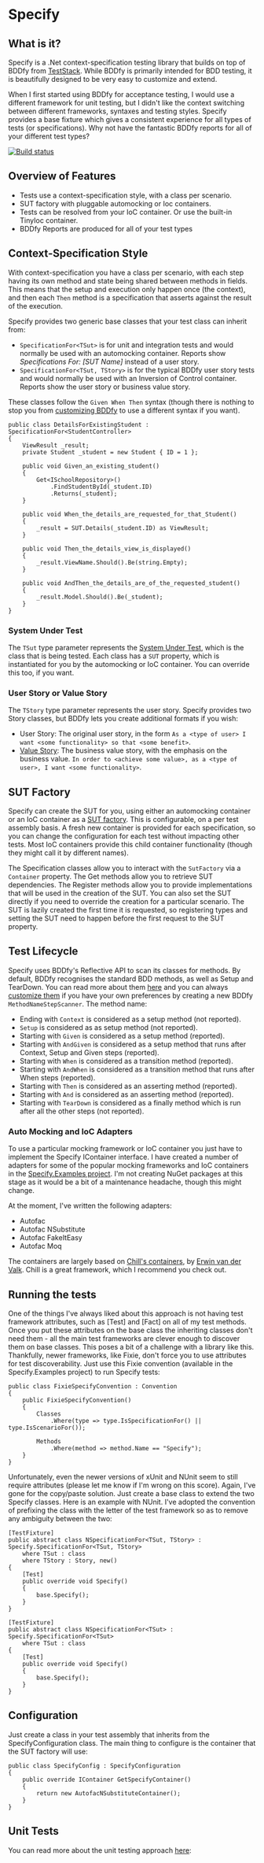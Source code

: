# Specify

## What is it?
Specify is a .Net context-specification testing library that builds on top of BDDfy from [TestStack](http://teststack.net/). While BDDfy is primarily intended for BDD testing, it is beautifully designed to be very easy to customize and extend.

When I first started using BDDfy for acceptance testing, I would use a different framework for unit testing, but I didn't like the context switching between different frameworks, syntaxes and testing styles. Specify provides a base fixture which gives a consistent experience for all types of tests (or specifications). Why not have the fantastic BDDfy reports for all of your different test types?

[![Build status](https://ci.appveyor.com/api/projects/status/vj6ec2yubg8ii9sn?svg=true)](https://ci.appveyor.com/project/mwhelan/specify)

## Overview of Features
* Tests use a context-specification style, with a class per scenario.
* SUT factory with pluggable automocking or Ioc containers.
* Tests can be resolved from your IoC container. Or use the built-in TinyIoc container.
* BDDfy Reports are produced for all of your test types

## Context-Specification Style
With context-specification you have a class per scenario, with each step having its own method and state being shared between methods in fields. This means that the setup and execution only happen once (the context), and then each `Then` method is a specification that asserts against the result of the execution.

Specify provides two generic base classes that your test class can inherit from:
 
* `SpecificationFor<TSut>` is for unit and integration tests and would normally be used with an automocking container. Reports show *Specifications For: [SUT Name]* instead of a user story.
* `SpecificationFor<TSut, TStory>` is for the typical BDDfy user story tests and would normally be used with an Inversion of Control container. Reports show the user story or business value story.

These classes follow the `Given When Then` syntax (though there is nothing to stop you from [customizing BDDfy](http://www.michael-whelan.net/roll-your-own-testing-framework/) to use a different syntax if you want). 
 
    public class DetailsForExistingStudent : SpecificationFor<StudentController>
    {
        ViewResult _result;
        private Student _student = new Student { ID = 1 };

        public void Given_an_existing_student()
        {
            Get<ISchoolRepository>()
                .FindStudentById(_student.ID)
                .Returns(_student);
        }

        public void When_the_details_are_requested_for_that_Student()
        {
            _result = SUT.Details(_student.ID) as ViewResult;
        }

        public void Then_the_details_view_is_displayed()
        {
            _result.ViewName.Should().Be(string.Empty);
        }

        public void AndThen_the_details_are_of_the_requested_student()
        {
            _result.Model.Should().Be(_student);
        }
    }


### System Under Test
The `TSut` type parameter represents the [System Under Test](http://xunitpatterns.com/SUT.html), which is the class that is being tested. Each class has a `SUT` property, which is instantiated for you by the automocking or IoC container. You can override this too, if you want.

### User Story or Value Story
The `TStory` type parameter represents the user story. Specify provides two Story classes, but BDDfy lets you create additional formats if you wish:

* User Story: The original user story, in the form `As a <type of user> I want <some functionality> so that <some benefit>`.
* [Value Story](http://www.infoq.com/news/2008/06/new-user-story-format): The business value story, with the emphasis on the business value. `In order to <achieve some value>, as a <type of user>, I want <some functionality>`.

## SUT Factory
Specify can create the SUT for you, using either an automocking container or an IoC container as a [SUT factory](http://blog.ploeh.dk/2009/02/13/SUTFactory/). This is configurable, on a per test assembly basis. A fresh new container is provided for each specification, so you can change the configuration for each test without impacting other tests. Most IoC containers provide this child container functionality (though they might call it by different names).

The Specification classes allow you to interact with the `SutFactory` via a `Container` property. The Get methods allow you to retrieve SUT dependencies. The Register methods allow you to provide implementations that will be used in the creation of the SUT. You can also set the SUT directly if you need to override the creation for a particular scenario. The SUT is lazily created the first time it is requested, so registering types and setting the SUT need to happen before the first request to the SUT property.

## Test Lifecycle
Specify uses BDDfy's Reflective API to scan its classes for methods. By default, BDDfy recognises the standard BDD methods, as well as Setup and TearDown. You can read more about them [here](http://www.mehdi-khalili.com/bddify-in-action/method-name-conventions) and you can always [customize them](http://www.michael-whelan.net/roll-your-own-testing-framework/) if you have your own preferences by creating a new BDDfy `MethodNameStepScanner`. The method name:

* Ending with `Context` is considered as a setup method (not reported).
* `Setup` is considered as as setup method (not reported).
* Starting with `Given` is considered as a setup method (reported).
* Starting with `AndGiven` is considered as a setup method that runs after Context, Setup and Given steps (reported).
* Starting with `When` is considered as a transition method (reported).
* Starting with `AndWhen` is considered as a transition method that runs after When steps (reported).
* Starting with `Then` is considered as an asserting method (reported).
* Starting with `And` is considered as an asserting method (reported).
* Starting with `TearDown` is considered as a finally method which is run after all the other steps (not reported).
 
### Auto Mocking and IoC Adapters
To use a particular mocking framework or IoC container you just have to implement the Specify IContainer interface. I have created a number of adapters for some of the popular mocking frameworks and IoC containers in the [Specify.Examples project](https://github.com/mwhelan/Specify/tree/master/src/Specify.Examples). I'm not creating NuGet packages at this stage as it would be a bit of a maintenance headache, though this might change. 

At the moment, I've written the following adapters:

* Autofac
* Autofac NSubstitute
* Autofac FakeItEasy
* Autofac Moq

The containers are largely based on [Chill's containers](https://github.com/Erwinvandervalk/Chill), by [Erwin van der Valk](http://www.erwinvandervalk.net/). Chill is a great framework, which I recommend you check out.

## Running the tests
One of the things I've always liked about this approach is not having test framework attributes, such as [Test] and [Fact] on all of my test methods. Once you put these attributes on the base class the inheriting classes don't need them - all the main test frameworks are clever enough to discover them on base classes. This poses a bit of a challenge with a library like this. Thankfully, newer frameworks, like Fixie, don't force you to use attributes for test discoverability. Just use this Fixie convention (available in the Specify.Examples project) to run Specify tests:

	public class FixieSpecifyConvention : Convention
    {
        public FixieSpecifyConvention()
        {
            Classes
                .Where(type => type.IsSpecificationFor() || type.IsScenarioFor());

            Methods
                .Where(method => method.Name == "Specify");
        }
    }

Unfortunately, even the newer versions of xUnit and NUnit seem to still require attributes (please let me know if I'm wrong on this score). Again, I've gone for the copy/paste solution. Just create a base class to extend the two Specify classes. Here is an example with NUnit. I've adopted the convention of prefixing the class with the letter of the test framework so as to remove any ambiguity between the two:

 	[TestFixture]
    public abstract class NSpecificationFor<TSut, TStory> : Specify.SpecificationFor<TSut, TStory>
        where TSut : class
        where TStory : Story, new()
    {
        [Test]
        public override void Specify()
        {
            base.Specify();
        }
    }

    [TestFixture]
    public abstract class NSpecificationFor<TSut> : Specify.SpecificationFor<TSut> 
        where TSut : class
    {
        [Test]
        public override void Specify()
        {
            base.Specify();
        }
    }

## Configuration
Just create a class in your test assembly that inherits from the SpecifyConfiguration class. The main thing to configure is the container that the SUT factory will use:

    public class SpecifyConfig : SpecifyConfiguration
    {
        public override IContainer GetSpecifyContainer()
        {
            return new AutofacNSubstituteContainer();
        }
    }

## Unit Tests
You can read more about the unit testing approach [here](http://www.michael-whelan.net/using-bddfy-for-unit-tests/):
